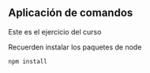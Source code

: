## Aplicación de comandos 

Este es el ejercicio del curso

Recuerden instalar los paquetes de node 

```
npm install
```
